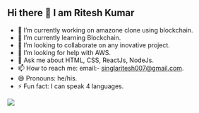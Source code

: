 ## Hi there 👋 I am Ritesh Kumar

- 🔭 I’m currently working on amazone clone using blockchain.
- 🌱 I’m currently learning Blockchain.
- 👯 I’m looking to collaborate on any inovative project.
- 🤔 I’m looking for help with AWS.
- 💬 Ask me about HTML, CSS, ReactJs, NodeJs. 
- 📫 How to reach me: email:- singlaritesh007@gmail.com.
- 😄 Pronouns: he/his.
- ⚡ Fun fact: I can speak 4 languages.


<img src="https://github-readme-stats.vercel.app/api?username=Ritesh560&&show_icons=true&title_color=ffffff&icon_color=bb2acf&text_color=daf7dc&bg_color=151515" >
